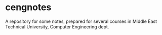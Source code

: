 # cengnotes
A repository for some notes, prepared for several courses in Middle East Technical University, Computer Engineering dept.
